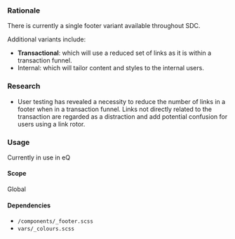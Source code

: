 ### Rationale
There is currently a single footer variant available throughout SDC.

Additional variants include:

- **Transactional**: which will use a reduced set of links as it is within a transaction funnel.
- Internal: which will tailor content and styles to the internal users.

### Research
- User testing has revealed a necessity to reduce the number of links in a footer when in a transaction funnel. Links not directly related to the transaction are regarded as a distraction and add potential confusion for users using a link rotor.

### Usage
Currently in use in eQ

#### Scope
Global

#### Dependencies
* `/components/_footer.scss`
* `vars/_colours.scss`
